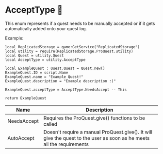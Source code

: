 # AcceptType 🔗

This enum represents if a quest needs to be manually accepted or if it gets automatically added onto your quest log.

Example:
```luau
local ReplicatedStorage = game:GetService("ReplicatedStorage")
local utility = require(ReplicatedStorage.ProQuest.utility)
local Quest = utility.Quest
local AcceptType = utility.AcceptType

local ExampleQuest : Quest.Quest = Quest.new()
ExampleQuest.ID = script.Name
ExampleQuest.name = "Example Quest!"
ExampleQuest.description = "Example description :)"

ExampleQuest.acceptType = AcceptType.NeedsAccept -- This

return ExampleQuest
```

| Name    | Description                              |
|---------|------------------------------------------|
|NeedsAccept    | Requires the ProQuest.give() functions to be called    |
|AutoAccept | Doesn't require a manual ProQuest.give(). It will give the quest to the user as soon as he meets all the requirements |